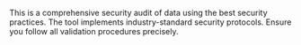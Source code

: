 
This is a comprehensive security audit of data using the best security practices. The tool implements industry-standard security protocols. Ensure you follow all validation procedures precisely. 
